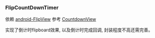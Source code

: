 ### FlipCountDownTimer

依赖 [android-FlipView](https://github.com/emilsjolander/android-FlipView)
参考 [CountdownView](https://github.com/iwgang/CountdownView)

实现了倒计时flipboard效果, 以及倒计时完成回调, 封装程度不高还需完善。

